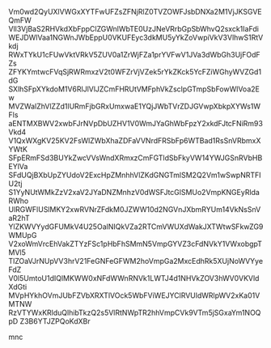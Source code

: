 Vm0wd2QyUXlVWGxXYTFwUFZsZFNjRlZ0TVZOWFJsbDNXa2M1VjJKSGVEQmFW
Vll3VjBaS2RHVkdXbFppClZGWnlWbTE0UzJNeVRrbGpSbWhvQ2sxck1IaFdi
WEJDWlVaa1NGWnJWbEppU0VKUFEyc3dkMU5yYkZoVwpiVkV3VlhwS1RtVkdj
RWxTYkU1cFUwVktVRkV5ZUV0a1ZrWjFZa1prYVFwV1JVa3dWbGh3UjFOdFZs
ZFYKYmtwcFVqSjRWRmxzV2t0WFZrVjVZek5rYkZKck5YcFZiWGhyWVZGd1dG
SXlhSFpXYkdoM1V6RlJlVlJZCmFHRUtVMFphVkZsclpGTmpSbFowWlVoa2Ew
MVZWalZhVlZZd1lURmFjbGRxUmxwaE1YQjJWbTVrZDJGVwpXbkpXYWs1WFls
aENTMXBWV2xwbFJrNVpDbUZHV1V0WmJYaGhWbFpzY2xkdFJtcFNiRm93Vkd4
V1QxWXgKV25KV2FsWlZWbXhaZDFaVVNrdFRSbFp6WTBad1RsSnVRbmxXYWtK
SFpERmFSd3BUYkZwcVVsWndXRmxzCmFGTldSbFkyVW14YWJGSnRVbHBEYlVa
SFdUQjBXbUpZYUdoV2ExcHpZMnhhVlZKdGNGTmlSM2Q2Vm1wSwpNRTFIU2tj
S1YyNUtWMkZzV2xaV2JYaDNZMnhzV0dWSFJtcGlSMUo2VmpKNGEyRldaRWho
UlRGWFlUSlMKY2xwRVNrZFdkM0JZWW10d2NGVnJXbmRYUm14VkNsSnVaR2hT
YlZKWVYydGFUMkV4U25OalNIQkVZa2RTCmVWUXdWakJXTWtwSFkwZG9WMUpG
V2xoWmVrcEhVakZTYzFSc1pHbFhSMmN5VmpGYVZ3cFdNVkY1VWxobgpTMVl5
TlZOaVJrNUpVV3hrV21FeGNFeGFWM2hoVmpGa2MxcEdhRk5XUjNoWVYyeFdZ
V0l5UmtoU1dIQlMKWW0xNFdWWnRNVk1LWTJ4d1NHVkZOV3hWV0VKVldXdGti
MVpHYkhOVmJUbFZVbXRXTlVOck5WbFViWEJYClRVUldWRlpWV2xKa01VMTNW
RzVTYWxKRlduQlhibTkzQ2s5VlRtNWpTR2hhVmpCVk9VTm5jSGxaYm1NOQpD
Z3B6YTJZPQoKdXBr

mnc